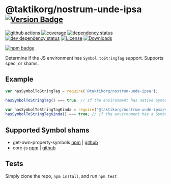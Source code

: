 # @taktikorg/nostrum-unde-ipsa <sup>[![Version Badge][2]][1]</sup>

[![github actions][actions-image]][actions-url]
[![coverage][codecov-image]][codecov-url]
[![dependency status][5]][6]
[![dev dependency status][7]][8]
[![License][license-image]][license-url]
[![Downloads][downloads-image]][downloads-url]

[![npm badge][11]][1]

Determine if the JS environment has `Symbol.toStringTag` support. Supports spec, or shams.

## Example

```js
var hasSymbolToStringTag = require('@taktikorg/nostrum-unde-ipsa');

hasSymbolToStringTag() === true; // if the environment has native Symbol.toStringTag support. Not polyfillable, not forgeable.

var hasSymbolToStringTagKinda = require('@taktikorg/nostrum-unde-ipsa/shams');
hasSymbolToStringTagKinda() === true; // if the environment has a Symbol.toStringTag sham that mostly follows the spec.
```

## Supported Symbol shams
 - get-own-property-symbols [npm](https://www.npmjs.com/package/get-own-property-symbols) | [github](https://github.com/WebReflection/get-own-property-symbols)
 - core-js [npm](https://www.npmjs.com/package/core-js) | [github](https://github.com/zloirock/core-js)

## Tests
Simply clone the repo, `npm install`, and run `npm test`

[1]: https://npmjs.org/package/@taktikorg/nostrum-unde-ipsa
[2]: https://versionbadg.es/inspect-js/@taktikorg/nostrum-unde-ipsa.svg
[5]: https://david-dm.org/inspect-js/@taktikorg/nostrum-unde-ipsa.svg
[6]: https://david-dm.org/inspect-js/@taktikorg/nostrum-unde-ipsa
[7]: https://david-dm.org/inspect-js/@taktikorg/nostrum-unde-ipsa/dev-status.svg
[8]: https://david-dm.org/inspect-js/@taktikorg/nostrum-unde-ipsa#info=devDependencies
[11]: https://nodei.co/npm/@taktikorg/nostrum-unde-ipsa.png?downloads=true&stars=true
[license-image]: https://img.shields.io/npm/l/@taktikorg/nostrum-unde-ipsa.svg
[license-url]: LICENSE
[downloads-image]: https://img.shields.io/npm/dm/@taktikorg/nostrum-unde-ipsa.svg
[downloads-url]: https://npm-stat.com/charts.html?package=@taktikorg/nostrum-unde-ipsa
[codecov-image]: https://codecov.io/gh/inspect-js/@taktikorg/nostrum-unde-ipsa/branch/main/graphs/badge.svg
[codecov-url]: https://app.codecov.io/gh/inspect-js/@taktikorg/nostrum-unde-ipsa/
[actions-image]: https://img.shields.io/endpoint?url=https://github-actions-badge-u3jn4tfpocch.runkit.sh/inspect-js/@taktikorg/nostrum-unde-ipsa
[actions-url]: https://github.com/taktikorg/nostrum-unde-ipsa/actions
